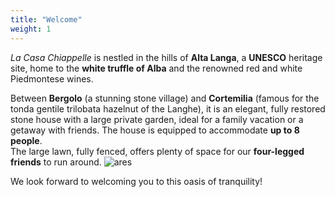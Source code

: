 ```yaml
---
title: "Welcome"
weight: 1
---
```


*La Casa Chiappelle* is nestled in the hills of **Alta Langa**, a **UNESCO** heritage site, home to the **white truffle of Alba** and the renowned red and white Piedmontese wines.

Between **Bergolo** (a stunning stone village) and **Cortemilia** (famous for the tonda gentile trilobata hazelnut of the Langhe), it is an elegant, fully restored stone house with a large private garden, ideal for a family vacation or a getaway with friends. The house is equipped to accommodate **up to 8 people**.  
The large lawn, fully fenced, offers plenty of space for our **four-legged friends** to run around. ![ares](/images/ares.png)

<!-- Pareti in pietra, travi a vista proietteranno gli ospiti nella vera vita di Langa.

Le 3 spaziose camere da letto sono arredate con letti matrimoniali e 2 di esse possono accogliere una culla o un letto singolo supplementare.

2 eleganti bagni: uno con doccia e l'altro con vasca da bagno.

Una grande cucina completamente attrezzata accoglie gli ospiti con un tavolo estensibile, lavastoviglie, forno a microonde e forno tradizionale ventilato, frigorifero, freezer e macchina del caffè Lavazza.

Grazie all' accesso al patio ed al giardino direttamente dalla cucina, gli ospiti potranno godere di un barbecue a disposizione con vista sulla vallata.

 Lo spazio esterno sarà in Primavera 2025 arricchito con una splendida zona piscina .

L'auto è fortemente consigliata per arrivare agevolmente a destinazione e spostarsi verso Alba ed Acqui Terme in 30 Min ed al mare in 1h.
Un ampio parcheggio antistante a La Casa Chiappelle può accogliere fino a 4 autovetture.

Un servizio taxi è possibile su prenotazione in largo anticipo.
Cortemilia è raggiungibile in Bus con autolinee da Alba, Acqui Terme, Cairo Montenotte e Savona.

Percorsi ciclabili in Mountain bike sono un appuntamento da non perdere per immergersi appieno nella natura langarola.

Rental e-bike in prossimità (info in mail privata). -->

We look forward to welcoming you to this oasis of tranquility!